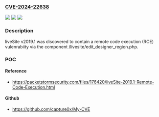### [CVE-2024-22638](https://cve.mitre.org/cgi-bin/cvename.cgi?name=CVE-2024-22638)
![](https://img.shields.io/static/v1?label=Product&message=n%2Fa&color=blue)
![](https://img.shields.io/static/v1?label=Version&message=n%2Fa&color=blue)
![](https://img.shields.io/static/v1?label=Vulnerability&message=n%2Fa&color=brighgreen)

### Description

liveSite v2019.1 was discovered to contain a remote code execution (RCE) vulenrabiity via the component /livesite/edit_designer_region.php.

### POC

#### Reference
- https://packetstormsecurity.com/files/176420/liveSite-2019.1-Remote-Code-Execution.html

#### Github
- https://github.com/capture0x/My-CVE

